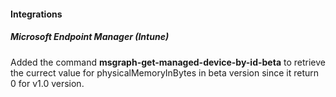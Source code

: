 
#### Integrations

##### Microsoft Endpoint Manager (Intune)
Added the command **msgraph-get-managed-device-by-id-beta** to retrieve the currect value for physicalMemoryInBytes in beta version since it return 0 for v1.0 version.
